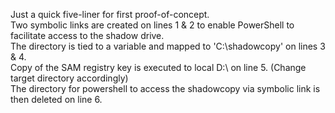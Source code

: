 Just a quick five-liner for first proof-of-concept.\
Two symbolic links are created on lines 1 & 2 to enable PowerShell to facilitate access to the shadow drive.\
The directory is tied to a variable and mapped to 'C:\shadowcopy' on lines 3 & 4.\
Copy of the SAM registry key is executed to local D:\ on line 5.  (Change target directory accordingly)\
The directory for powershell to access the shadowcopy via symbolic link is then deleted on line 6.
